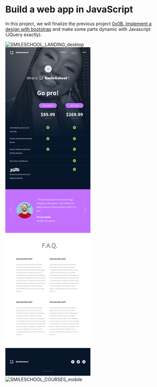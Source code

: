 # Build a web app in JavaScript

In this project, we will finalize the previous project [0x0B. Implement a design with bootstrap](https://github.com/Cirine92/holberton-smiling-school) and make some parts dynamic with Javascript (JQuery exactly).

![SMILESCHOOL_LANDING_desktop](./READMEimages/01_SMILESCHOOL_LANDING_desktop@2x.png)
![SMILESCHOOL_PRICING_tablet](./READMEimages/02_SMILESCHOOL_PRICING_tablet@2x.png)
![SMILESCHOOL_COURSES_mobile](./READMEimages/03_SMILESCHOOL_COURSES_mobile@2x.png)